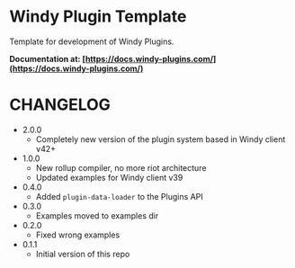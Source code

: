 # Windy Plugin Template

Template for development of Windy Plugins.

**Documentation at: [https://docs.windy-plugins.com/](https://docs.windy-plugins.com/)**

# CHANGELOG

-   2.0.0
    -   Completely new version of the plugin system based in Windy client v42+
-   1.0.0
    -   New rollup compiler, no more riot architecture
    -   Updated examples for Windy client v39
-   0.4.0
    -   Added `plugin-data-loader` to the Plugins API
-   0.3.0
    -   Examples moved to examples dir
-   0.2.0
    -   Fixed wrong examples
-   0.1.1
    -   Initial version of this repo
